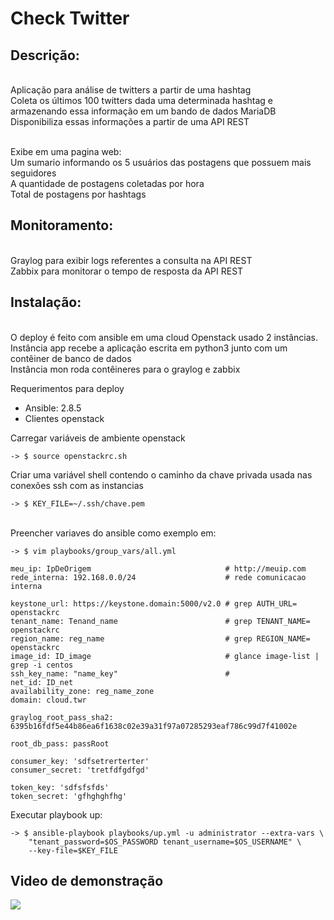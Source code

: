# Check Twitter

## Descrição:
<br>Aplicação para análise de twitters a partir de uma hashtag
<br>Coleta os últimos 100 twitters dada uma determinada hashtag e armazenando essa informação em um bando de dados MariaDB
<br>Disponibiliza essas informações a partir de uma API REST

<br>Exibe em uma pagina web:
<br>Um sumario informando os 5 usuários das postagens que possuem mais seguidores
<br>A quantidade de postagens coletadas por hora
<br>Total de postagens por hashtags

## Monitoramento:
<br>Graylog para exibir logs referentes a consulta na API REST
<br>Zabbix para monitorar o tempo de resposta da API REST

## Instalação:
<br>O deploy é feito com ansible em uma cloud Openstack usado 2 instâncias.
<br>Instância app recebe a aplicação escrita em python3 junto com um contêiner de banco de dados
<br>Instância mon roda contêineres para o graylog e zabbix

Requerimentos para deploy
* Ansible: 2.8.5
* Clientes openstack

Carregar variáveis de ambiente openstack
```console
-> $ source openstackrc.sh
```
Criar uma variável shell contendo o caminho da chave privada usada nas conexões ssh com as instancias
```console
-> $ KEY_FILE=~/.ssh/chave.pem
```
<br>Preencher variaves do ansible como exemplo em:
```console
-> $ vim playbooks/group_vars/all.yml
```

```console
meu_ip: IpDeOrigem                              # http://meuip.com
rede_interna: 192.168.0.0/24                    # rede comunicacao interna

keystone_url: https://keystone.domain:5000/v2.0 # grep AUTH_URL= openstackrc
tenant_name: Tenand_name                        # grep TENANT_NAME= openstackrc
region_name: reg_name                           # grep REGION_NAME= openstackrc
image_id: ID_image                              # glance image-list | grep -i centos
ssh_key_name: "name_key"                        # 
net_id: ID_net
availability_zone: reg_name_zone
domain: cloud.twr

graylog_root_pass_sha2: 6395b16fdf5e44b86ea6f1638c02e39a31f97a07285293eaf786c99d7f41002e

root_db_pass: passRoot

consumer_key: 'sdfsetrerterter'
consumer_secret: 'tretfdfgdfgd'

token_key: 'sdfsfsfds'
token_secret: 'gfhghghfhg'
```

Executar playbook up:
```console
-> $ ansible-playbook playbooks/up.yml -u administrator --extra-vars \
	"tenant_password=$OS_PASSWORD tenant_username=$OS_USERNAME" \
	--key-file=$KEY_FILE
```
## Video de demonstração
[![](http://img.youtube.com/vi/BcVw8qxPFvc/0.jpg)](http://www.youtube.com/watch?v=BcVw8qxPFvc "Video de demonstração do deploy")

